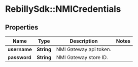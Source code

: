 # RebillySdk::NMICredentials

## Properties
Name | Type | Description | Notes
------------ | ------------- | ------------- | -------------
**username** | **String** | NMI Gateway api token. | 
**password** | **String** | NMI Gateway store ID. | 

